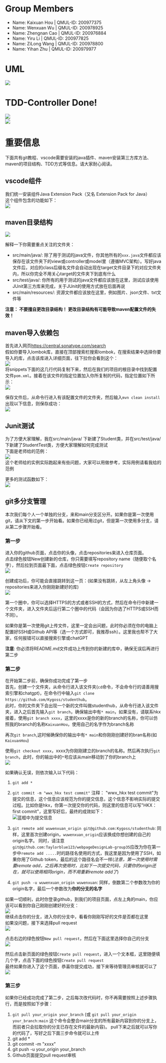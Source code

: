 # Group Members
- Name: Kaixuan Hou  |  QMUL-ID: 200977375  
- Name: Wenxuan Wu  |  QMUL-ID: 200978925  
- Name: Zhengnan Cao  |  QMUL-ID: 200976884  
- Name: Yiru Li  |  QMUL-ID: 200977825  
- Name: ZiLong Wang  |  QMUL-ID: 200978800  
- Name: Yihan Zhu  |  QMUL-ID: 200979977  

  
# UML
![](src/main/resources/UML.png)  
  
# TDD-Controller Done!
![](src/main/resources/C-tdd1.png)  
![](src/main/resources/C-tdd2.png)  

# 重要信息
下面共有git教程、vscode需要安装的java插件、maven安装第三方库方法、maven的项目结构、TDD方式等信息。请大家耐心阅读。    
## vscode组件
我们统一安装组件Java Extension Pack（又名 Extension Pack for Java）  
这个组件包含的功能如下：  
![](src/main/resources/pack.png)  
  
## maven目录结构
![](src/main/resources/maven.png)  
  
解释一下你需要重点关注的文件夹：  
- src/main/java/: 除了用于测试的java文件，你其他所有的`xxx.java`文件都应该保存在该文件夹下的view或controller或model里（遵循MVC架构）。写好java文件后，对应的class后缀名文件会自动出现在target文件目录下的对应文件夹内，所以你完全不用关心target的文件夹下到底有什么  
- src/test/java/: 你所有的用于测试的java文件都应该放在这里，测试应该使用JUnit第三方库来完成，关于JUnit的使用方式放在后面再说   
- src/main/resources/: 资源文件都应该放在这里，例如图片、json文件、txt文件等  
  
**注意： 不要擅自更改目录结构！ 更改目录结构有可能导致maven配置文件的失效！**  

## maven导入依赖包
首先进入网页<https://central.sonatype.com/search>  
假如你要导入lombok库，直接在顶部搜索栏搜索lombok，在搜索结果中选择你要导入的库，点击该库进入详细页面，往下拉你会看到这个：  
![](src/main/resources/sonatype.png)  
将snippets下面的这几行代码复制下来，然后在我们的项目的根目录中找到配置文件`pom.xml`。接着在该文件的指定位置加入你所复制的代码，指定位置如下所示：  
![](src/main/resources/pom.png)   
  
保存文件后，从命令行进入有该配置文件的文件夹，然后输入`mvn clean install`    
出现以下信息，则保存成功：  
![](src/main/resources/mvn_download.png)  
  
## Junit测试
为了方便大家理解，我在src/main/java/ 下新建了Student类，并在src/test/java/下新建了StudentTest类，方便大家理解如何完成测试   
下面是老师给的范例：  
![](src/main/resources/tdd1.png)  
这个老师给的实例实际跑起来有些问题，大家可以用做参考，实际用例请看我给的范例  
  
更多的测试函数如下：  
![](src/main/resources/tdd2.png)  
  
## git多分支管理
本次我们每个人一个单独的分支，来和main分支区分开。如果你是第一次使用git，请从下文的第一步开始看。如果你已经用过git，但是第一次使用多分支，请从第二步骤开始看。  

### 第一步
进入你的github页面，点击你的头像，点击repositories来进入仓库页面。  
点击绿色按钮New创建新的仓库，你只需要填写repository name（随便取个名字），然后拉到页面最下面，点击绿色按钮`Create repository`  
![](src/main/resources/img8.png)  
  
创建成功后，你可能会直接跳转到这一页：(如果没有跳转，从左上角头像 -> repositories来进入你刚刚新建好的库)    
![](src/main/resources/img9.png)  
  
第一个圈中，你可以选择HTTPS的方式或者SSH的方式，然后在命令行中新建一个文件夹，进入文件夹后运行第二个圈中的代码（会因为你选了HTTPS或SSH而不同）。  
  
如果你是第一次使用git上传文件，这里一定会出问题，此时你必须在你的电脑上配置好SSH或Github API等（选一个方式即可，我推荐ssh）。这里我也帮不了大家，任何报错可以直接搜索引擎或chatGPT   
  
**注意**: 你必须将README.md文件成功上传到你的新建的库中，确保无误后再进行第二步
  
### 第二步
在开始第二步前，确保你成功完成了第一步  
首先，创建一个文件夹，从命令行进入该文件夹(`cd`命令，不会命令行的请善用搜索引擎和chatgpt)，在命令行中输入`git clone https://github.com/Kygoss/studenthub`。  
此时，你的文件夹下会出现一个新的文件叫做studenthub，从命令行进入该文件夹，进入之后首先输入`git branch`，确保输出中有`* main`，如果没有，请联系hkx  
接着，使用`git branch xxxx`，这里的xxxx是你的新的branch的名称，你可以仿照我的branch的名称`KaixuanHou`，使用自己的名字作为branch名称  
  
再次`git branch`,这时候确保你的输出中有`* main`和你刚刚创建好的bran名称(如`KaixuanHou`)  
  
使用`git checkout xxxx`，xxxx为你刚刚建立的branch的名称。然后再次执行`git branch`，此时，你的输出中的`*`号应该从main移动到了你的branch上  
![](src/main/resources/img1.png)  
  
如果确认无误，则依次输入以下代码：
1. `git add *`
2. `git commit -m "wwx_hkx test commit"`
注释： "wwx\_hkx test commit"为提交的信息，这个信息应该规范为你的提交信息，这个信息不影响实际的提交过程。比如你是hkx，你第一次提交你的代码，则这里的信息可以写"HKX： first commit"，这里写好后，最终的成效如下：    
![蓝框中为提交信息](src/main/resources/img2.png)  
  
3. `git remote add wuwenxuan_origin git@github.com:Kygoss/studenthub`: 同样，这里首次创建origin，`wuwenxuan_origin`应该换成你想创建的自己的origin名字。 同时，请注意`git@github.com:Taylorblue123/webpageDesignLab-group35`应改为你在第一步中`remote add .....`时的路径名使用的方式，我这里是因为使用了SSH，如果你用了Github token，最后的这个路径名会不一样(*注意，第一次使用时需要remote add，之后再次使用时，比如下一次提交代码，只要你的origin还在，就可以使用相同origin，而不用重新remote add了*)    
4. `git push -u wuwenxuan_origin wuwenxuan`: 同样，倒数第二个参数改为你的origin名字，最后一个参数改为**你的分支的名字**
  
如果一切顺利，此时你登录github，到我们的项目页面，点左上角的main，你应该可以看到你自己刚刚创建好的分支：  
![](src/main/resources/img4.png)  
继续点击你的分支，进入你的分支中，看看你刚刚写好的文件是否都在这里  
如果没问题，接下来选择pull request  
![](src/main/resources/img5.png)  
  
点击右边的绿色按钮`New pull request`，然后在下面这里选择你自己的分支  
![](src/main/resources/img6.png)  
  
然后点击新页面的绿色按钮`Create pull request`，进入一个文本框，这里随便填几个字，点击下面的绿色按钮`Create pull request`  
最终如果你进入了这个页面，恭喜你提交成功，接下来等待管理员审核就可以了  
![](src/main/resources/img7.png)
  
### 第三步
如果你已经成功完成了第二步，之后每次改代码时，你不再需要按照上述步骤执行，而是按照如下步骤：  
1. `git pull your_origin your_branch` (或 `git pull your_origin your_branch:main` 这个命令会整合main分支的所有最新内容到你的分支上，而前者只会拉取你的分支已存在文件的最新内容)。  pull下来之后就可以写你的代码了，写好之后下面三步命令就可以上传  
2. git add *  
3. git commit -m "xxxx"  
4. git push -u your_origin your_branch  
5. Github页面提交pull request审核  
